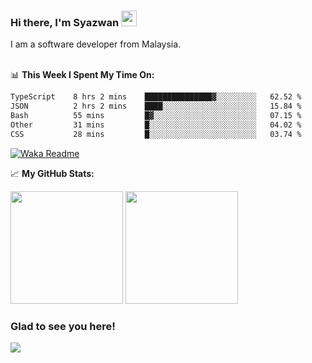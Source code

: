 ### Hi there, I'm Syazwan <img src="https://media.giphy.com/media/hvRJCLFzcasrR4ia7z/giphy.gif" width="25px">
I am a software developer from Malaysia.
<br/><br/>

📊 **This Week I Spent My Time On:**
<!--START_SECTION:waka-->

```txt
TypeScript    8 hrs 2 mins    ███████████████▓░░░░░░░░░   62.52 %
JSON          2 hrs 2 mins    ████░░░░░░░░░░░░░░░░░░░░░   15.84 %
Bash          55 mins         █▓░░░░░░░░░░░░░░░░░░░░░░░   07.15 %
Other         31 mins         █░░░░░░░░░░░░░░░░░░░░░░░░   04.02 %
CSS           28 mins         █░░░░░░░░░░░░░░░░░░░░░░░░   03.74 %
```

<!--END_SECTION:waka-->
[![Waka Readme](https://github.com/syazwanz/syazwanz/actions/workflows/wakatime.yml/badge.svg)](https://github.com/syazwanz/syazwanz/actions/workflows/wakatime.yml)

📈 **My GitHub Stats:**

<p>
  <img height="180em" src="https://github-readme-stats.vercel.app/api?username=syazwanz&show_icons=true&hide_border=false&&count_private=true&include_all_commits=true" />
  <img height="180em" src="https://github-readme-stats.vercel.app/api/top-langs/?username=syazwanz&exclude_repo=KNN-Image-Classification&show_icons=true&hide_border=false&layout=compact&langs_count=8"/>
</p>

### Glad to see you here!
![](https://visitor-badge.glitch.me/badge?page_id=syazwanz.syazwanz)

